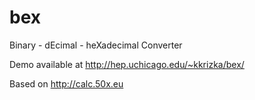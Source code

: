 # bex
Binary - dEcimal - heXadecimal Converter

Demo available at http://hep.uchicago.edu/~kkrizka/bex/

Based on http://calc.50x.eu
